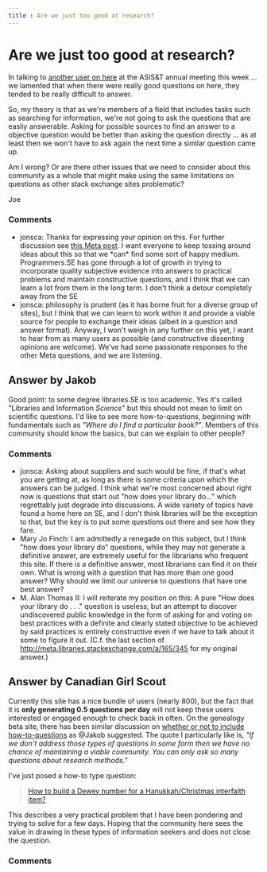 ```yaml
---
title : Are we just too good at research?
---
```

Are we just too good at research?
=====================
In talking to [another user on
here](http://meta.libraries.stackexchange.com/users/470/cpikas) at the
ASIS&T annual meeting this week ... we lamented that when there were
really good questions on here, they tended to be really difficult to
answer.

So, my theory is that as we're members of a field that includes tasks
such as searching for information, we're not going to ask the questions
that are easliy answerable. Asking for possible sources to find an
answer to a objective question would be better than asking the question
directly ... as at least then we won't have to ask again the next time a
similar question came up.

Am I wrong? Or are there other issues that we need to consider about
this community as a whole that might make using the same limitations on
questions as other stack exchange sites problematic?

Joe

### Comments ###
* jonsca: Thanks for expressing your opinion on this. For further discussion see
[this Meta
post](http://meta.libraries.stackexchange.com/questions/162/what-are-your-wishes-for-the-site).
I want everyone to keep tossing around ideas about this so that we
\*can\* find some sort of happy medium. Programmers.SE has gone through
a lot of growth in trying to incorporate quality subjective evidence
into answers to practical problems and maintain constructive questions,
and I think that we can learn a lot from them in the long term. I don't
think a detour completely away from the SE
* jonsca: philosophy is prudent (as it has borne fruit for a diverse group of
sites), but I think that we can learn to work within it and provide a
viable source for people to exchange their ideas (albeit in a question
and answer format). Anyway, I won't weigh in any further on this yet, I
want to hear from as many users as possible (and constructive dissenting
opinions are welcome). We've had some passionate responses to the other
Meta questions, and we are listening.


Answer by Jakob
----------------
Good point: to some degree libraries.SE is too academic. Yes it's called
"Libraries and Information *Science*" but this should not mean to limit
on scientific questions. I'd like to see more how-to-questions,
beginning with fundamentals such as *"Where do I find a particular
book?"*. Members of this community should know the basics, but can we
explain to other people?

### Comments ###
* jonsca: Asking about suppliers and such would be fine, if that's what you are
getting at, as long as there is some criteria upon which the answers can
be judged. I think what we're most concerned about right now is
questions that start out "how does your library do..." which regrettably
just degrade into discussions. A wide variety of topics have found a
home here on SE, and I don't think libraries will be the exception to
that, but the key is to put some questions out there and see how they
fare.
* Mary Jo Finch: I am admittedly a renegade on this subject, but I think "how does your
library do" questions, while they may not generate a definitive answer,
are extremely useful for the librarians who frequent this site. If there
is a definitive answer, most librarians can find it on their own. What
is wrong with a question that has more than one good answer? Why should
we limit our universe to questions that have one best answer?
* M. Alan Thomas II: I will reiterate my position on this: A pure "How does your library do .
. ." question is useless, but an attempt to discover undiscovered public
knowledge in the form of asking for and voting on best practices with a
definite and clearly stated objective to be achieved by said practices
is entirely constructive even if we have to talk about it some to figure
it out. (C.f. the last section of
http://meta.libraries.stackexchange.com/a/165/345 for my original
answer.)

Answer by Canadian Girl Scout
----------------
Currently this site has a nice bundle of users (nearly 800), but the
fact that it is **only generating 0.5 questions per day** will not keep
these users interested or engaged enough to check back in often. On the
genealogy beta site, there has been similar discussion on [whether or
not to include
how-to-questions](http://meta.genealogy.stackexchange.com/questions/3/should-we-be-asking-specific-questions-about-helps-with-specific-ancestors-on-th/15#15)
as @Jakob suggested. The quote I particularly like is, *"If we don't
address those types of questions in some form then we have no chance of
maintaining a viable community. You can only ask so many questions about
research methods."*

I've just posed a how-to type question:

> [How to build a Dewey number for a Hanukkah/Christmas interfaith
> item?](http://libraries.stackexchange.com/questions/1266/how-to-build-a-dewey-number-for-a-hanukkah-christmas-interfaith-item)

This describes a very practical problem that I have been pondering and
trying to solve for a few days. Hoping that the community here sees the
value in drawing in these types of information seekers and does not
close the question.

### Comments ###

